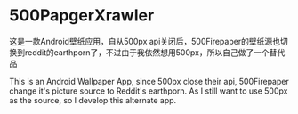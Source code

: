# 500PapgerXrawler
这是一款Android壁纸应用，自从500px api关闭后，500Firepaper的壁纸源也切换到reddit的earthporn了，不过由于我依然想用500px，所以自己做了一个替代品

This is an Android Wallpaper App, since 500px close their api, 500Firepaper change it's picture source to Reddit's earthporn. As I still want to use 500px as the source, so I develop this alternate app.